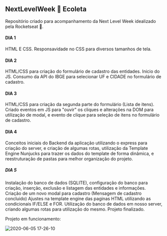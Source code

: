 ## NextLevelWeek 🚀 Ecoleta

Repositório criado para acompanhamento da Next Level Week idealizado pela Rocketseat 💜.

#### DIA 1

HTML E CSS. Responsavidade no CSS para diversos tamanhos de tela.

#### DIA 2

HTML/CSS para criação do formulário de cadastro das entidades. Inicio do JS. Consumo da API do IBGE para selecionar UF e CIDADE no formulário de cadastro.

#### DIA 3

HTML/CSS para criação da segunda parte do formulário (Lista de itens). Criado eventos em JS para "ouvir" os cliques e alterações na DOM para utilização de modal, e evento de clique para seleção de itens no formulário de cadastro.

#### DIA 4

Conceitos iniciais do Backend da aplicação utilizando o express para criação do server, e criação de algumas rotas, utilização da Template Engine Nunjucks para trazer os dados do template de forma dinâmica, e reestruturação de pastas para melhor organização do projeto.

##### DIA 5

Instalação do banco de dados (SQLITE), configuração do banco para criação, inserção, exclusão e listagem das entidades e informações.
Criação de um novo modal para cadastro (Mensagem de cadastro concluido)
Ajustes na template engine das paginas HTML utilizando as condicionais IF/ELSE e FOR.
Utilização do banco de dados em nosso server, criando algumas rotas para utilização do mesmo.
Projeto finalizado.

Projeto em funcionamento:

![2020-06-05 17-26-10](https://user-images.githubusercontent.com/51519268/83920307-880e0b00-a752-11ea-8932-dbc741e710b3.gif)
